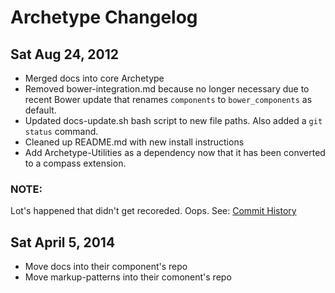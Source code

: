 # Archetype Changelog

## Sat Aug 24, 2012
  * Merged docs into core Archetype
  * Removed bower-integration.md because no longer necessary due to recent Bower update that renames `components` to `bower_components` as default.
  * Updated docs-update.sh bash script to new file paths. Also added a `git status` command.
  * Cleaned up README.md with new install instructions
  * Add Archetype-Utilities as a dependency now that it has been converted to a compass extension.

### NOTE:
Lot's happened that didn't get recoreded. Oops. See: [Commit History](https://github.com/Archetype-CSS/Archetype/commits/master)

## Sat April 5, 2014
  * Move docs into their component's repo
  * Move markup-patterns into their comonent's repo
